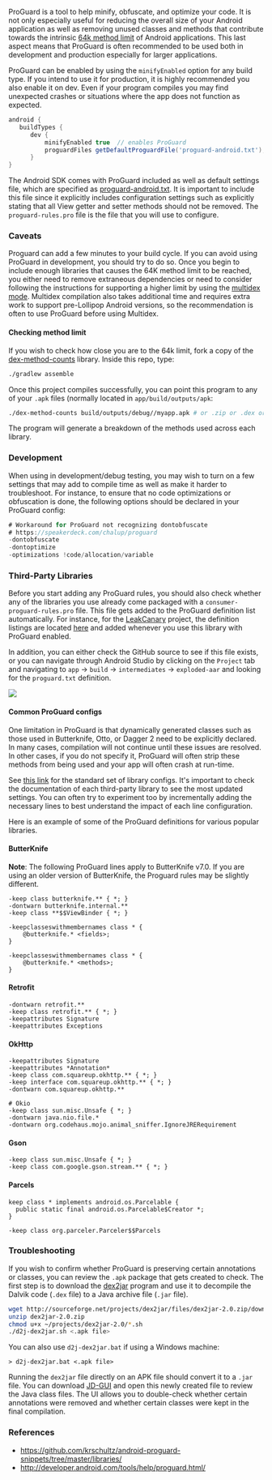 ProGuard is a tool to help minify, obfuscate, and optimize your code.  It is not only especially useful for reducing the overall size of your Android application as well as removing unused classes and methods that contribute towards the intrinsic [64k method limit](http://developer.android.com/tools/building/multidex.html#avoid) of Android applications.  This last aspect means that ProGuard is often recommended to be used both in development and production especially for larger applications.  

ProGuard can be enabled by using the `minifyEnabled` option for any build type.  If you intend to use it for production, it is highly recommended you also enable it on dev.  Even if your program compiles you may find unexpected crashes or situations where the app does not function as expected.

```gradle
android {
   buildTypes {
      dev {
          minifyEnabled true  // enables ProGuard
          proguardFiles getDefaultProguardFile('proguard-android.txt'), 'proguard-rules.pro'
      }
}
```

The Android SDK comes with ProGuard included as well as default settings file, which are specified as [proguard-android.txt](https://android.googlesource.com/platform/sdk/+/master/files/proguard-android.txt).  It is important to include this file since it explicitly includes configuration settings such as explicitly stating that all View getter and setter methods should not be removed.   The `proguard-rules.pro` file is the file that you will use to configure.

### Caveats

Proguard can add a few minutes to your build cycle.  If you can avoid using ProGuard in development, you should try to do so.  Once you begin to include enough libraries that causes the 64K method limit to be reached, you either need to remove extraneous dependencies or need to consider following the instructions for supporting a higher limit by using the [multidex mode](http://developer.android.com/tools/building/multidex.html).  Multidex compilation also takes additional time and requires extra work to support pre-Lollipop Android versions, so the recommendation is often to use ProGuard before using Multidex.

#### Checking method limit

If you wish to check how close you are to the 64k limit, fork a copy of the [dex-method-counts](https://github.com/mihaip/dex-method-counts) library.  Inside this repo, type:

```bash
./gradlew assemble
```

Once this project compiles successfully, you can point this program to any of your `.apk` files (normally located in `app/build/outputs/apk`:

```bash
./dex-method-counts build/outputs/debug//myapp.apk # or .zip or .dex or directory
```

The program will generate a breakdown of the methods used across each library.

### Development

When using in development/debug testing, you may wish to turn on a few settings that may add to compile time as well as make it harder to troubleshoot.  For instance, to ensure that no code optimizations or obfuscation is done, the following options should be declared in your ProGuard config:

```java
# Workaround for ProGuard not recognizing dontobfuscate
# https://speakerdeck.com/chalup/proguard
-dontobfuscate
-dontoptimize
-optimizations !code/allocation/variable
```

### Third-Party Libraries

Before you start adding any ProGuard rules, you should also check whether any of the libraries you use already come packaged with a `consumer-proguard-rules.pro` file.  This file gets added to the ProGuard definition list automatically.  For instance, for the [LeakCanary](https://github.com/square/leakcanary) project, the definition listings are located [here](https://github.com/square/leakcanary/blob/master/leakcanary-android/consumer-proguard-rules.pro) and added whenever you use this library with ProGuard enabled.

In addition, you can either check the GitHub source to see if this file exists, or you can navigate through Android Studio by clicking on the `Project` tab and navigating to `app` -> `build` -> `intermediates` -> `exploded-aar` and looking for the `proguard.txt` definition. 

<img src="http://imgur.com/2ZY2aSG.png"/>

#### Common ProGuard configs

One limitation in ProGuard is that dynamically generated classes such as those used in Butterknife, Otto, or Dagger 2 need to be explicitly declared.  In many cases, compilation will not continue until these issues are resolved.  In other cases, if you do not specify it, ProGuard will often strip these methods from being used and your app will often crash at run-time.   

See [this link](https://github.com/krschultz/android-proguard-snippets/tree/master/libraries) for the standard set of library configs.  It's important to check the documentation of each third-party library to see the most updated settings.  You can often try to experiment too by incrementally adding the necessary lines to best understand the impact of each line configuration.

Here is an example of some of the ProGuard definitions for various popular libraries.  

#### ButterKnife

**Note**: The following ProGuard lines apply to ButterKnife v7.0.  If you are using an older version of ButterKnife, the Proguard rules may be slightly different.

```
-keep class butterknife.** { *; }
-dontwarn butterknife.internal.**
-keep class **$$ViewBinder { *; }

-keepclasseswithmembernames class * {
    @butterknife.* <fields>;
}

-keepclasseswithmembernames class * {
    @butterknife.* <methods>;
}
```

#### Retrofit

```
-dontwarn retrofit.**
-keep class retrofit.** { *; }
-keepattributes Signature
-keepattributes Exceptions
```

#### OkHttp

```
-keepattributes Signature
-keepattributes *Annotation*
-keep class com.squareup.okhttp.** { *; }
-keep interface com.squareup.okhttp.** { *; }
-dontwarn com.squareup.okhttp.**

# Okio
-keep class sun.misc.Unsafe { *; }
-dontwarn java.nio.file.*
-dontwarn org.codehaus.mojo.animal_sniffer.IgnoreJRERequirement
```

#### Gson

```
-keep class sun.misc.Unsafe { *; }
-keep class com.google.gson.stream.** { *; }
```

#### Parcels

```
keep class * implements android.os.Parcelable {
  public static final android.os.Parcelable$Creator *;
}

-keep class org.parceler.Parceler$$Parcels
```

### Troubleshooting

If you wish to confirm whether ProGuard is preserving certain annotations or classes, you can review the `.apk` package that gets created to check.  The first step is to download the [dex2jar](http://sourceforge.net/projects/dex2jar/files/) program and use it to decompile the Dalvik code (`.dex` file) to a Java archive file (`.jar` file).  

```bash
wget http://sourceforge.net/projects/dex2jar/files/dex2jar-2.0.zip/download -O dex2jar-2.0.zip
unzip dex2jar-2.0.zip
chmod u+x ~/projects/dex2jar-2.0/*.sh
./d2j-dex2jar.sh <.apk file>
```

You can also use `d2j-dex2jar.bat` if using a Windows machine:

```dos
> d2j-dex2jar.bat <.apk file>
```

Running the `dex2jar` file directly on an APK file should convert it to a `.jar` file.  You can download [JD-GUI](http://jd.benow.ca/) and open this newly created file to review the Java class files.  The UI allows you to double-check whether certain annotations were removed and whether certain classes were kept in the final compilation.


### References

* <https://github.com/krschultz/android-proguard-snippets/tree/master/libraries/>
* <http://developer.android.com/tools/help/proguard.html/>